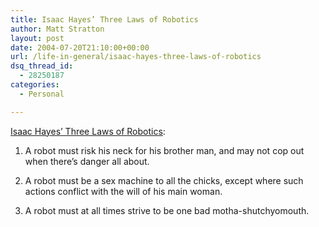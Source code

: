 ```yaml
---
title: Isaac Hayes’ Three Laws of Robotics
author: Matt Stratton
layout: post
date: 2004-07-20T21:10:00+00:00
url: /life-in-general/isaac-hayes-three-laws-of-robotics
dsq_thread_id:
  - 28250187
categories:
  - Personal

---
```

 <a href="http://www.engadget.com/entry/4182199342254177/" target="_blank">Isaac Hayes&#8217; Three Laws of Robotics</a>:

1. A robot must risk his neck for his brother man, and may not cop out when there&#8217;s danger all about.
     
2. A robot must be a sex machine to all the chicks, except where such actions conflict with the will of his main woman.
     
3. A robot must at all times strive to be one bad motha-shutchyomouth.